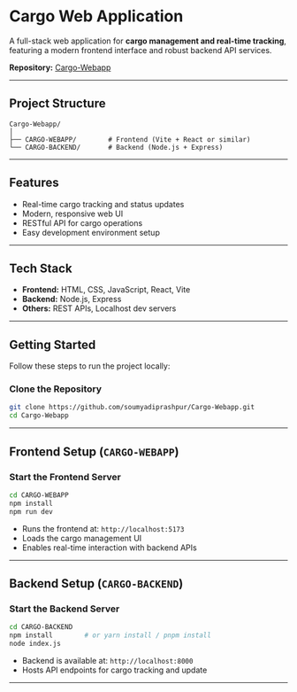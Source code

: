 # Cargo Web Application

A full-stack web application for **cargo management and real-time tracking**, featuring a modern frontend interface and robust backend API services.

 **Repository:** [Cargo-Webapp](https://github.com/soumyadiprashpur/Cargo-Webapp.git)

---

## Project Structure

```
Cargo-Webapp/
│
├── CARGO-WEBAPP/        # Frontend (Vite + React or similar)
└── CARGO-BACKEND/       # Backend (Node.js + Express)
```

---

## Features

- Real-time cargo tracking and status updates  
- Modern, responsive web UI  
- RESTful API for cargo operations  
- Easy development environment setup  

---

## Tech Stack

- **Frontend:** HTML, CSS, JavaScript, React, Vite  
- **Backend:** Node.js, Express  
- **Others:** REST APIs, Localhost dev servers  

---

## Getting Started

Follow these steps to run the project locally:

### Clone the Repository

```bash
git clone https://github.com/soumyadiprashpur/Cargo-Webapp.git
cd Cargo-Webapp
```

---

## Frontend Setup (`CARGO-WEBAPP`)

### Start the Frontend Server

```bash
cd CARGO-WEBAPP
npm install
npm run dev
```

- Runs the frontend at: `http://localhost:5173`
- Loads the cargo management UI
- Enables real-time interaction with backend APIs

---

## Backend Setup (`CARGO-BACKEND`)

### Start the Backend Server

```bash
cd CARGO-BACKEND
npm install        # or yarn install / pnpm install
node index.js
```

- Backend is available at: `http://localhost:8000`
- Hosts API endpoints for cargo tracking and update

---
